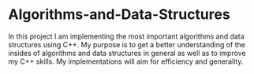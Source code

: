 # Algorithms-and-Data-Structures
In this project I am implementing the most important algorithms and data structures using C++. My purpose is to get a better understanding of the insides of algorithms and data structures in general as well as to improve my C++ skills. My implementations will aim for efficiency and generality.
